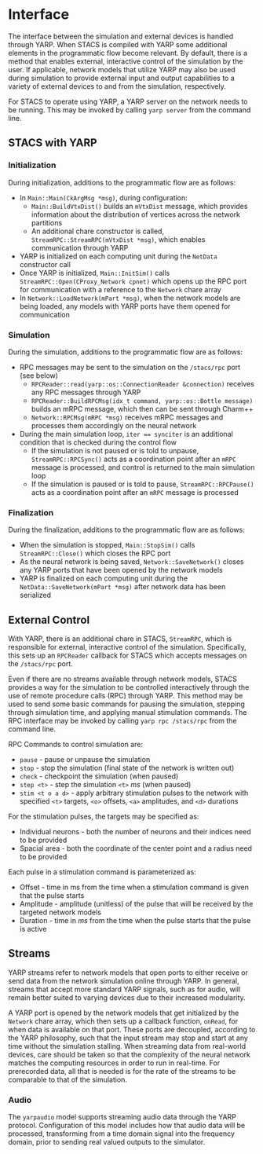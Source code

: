 # Interface

The interface between the simulation and external devices is handled through YARP.
When STACS is compiled with YARP some additional elements in the programmatic flow become relevant.
By default, there is a method that enables external, interactive control of the simulation by the user.
If applicable, network models that utilize YARP may also be used during simulation to provide external input and output capabilities to a variety of external devices to and from the simulation, respectively.

For STACS to operate using YARP, a YARP server on the network needs to be running.
This may be invoked by calling `yarp server` from the command line.

## STACS with YARP

### Initialization

During initialization, additions to the programmatic flow are as follows:

* In `Main::Main(CkArgMsg *msg)`, during configuration:
  * `Main::BuildVtxDist()` builds an `mVtxDist` message, which provides information about the distribution of vertices across the network partitions
  * An additional chare constructor is called, `StreamRPC::StreamRPC(mVtxDist *msg)`, which enables communication through YARP
* YARP is initialized on each computing unit during the `NetData` constructor call
* Once YARP is initialized, `Main::InitSim()` calls `StreamRPC::Open(CProxy_Network cpnet)` which opens up the RPC port for communication with a reference to the `Network` chare array
* In `Network::LoadNetwork(mPart *msg)`, when the network models are being loaded, any models with YARP ports have them opened for communication

### Simulation

During the simulation, additions to the programmatic flow are as follows:

* RPC messages may be sent to the simulation on the `/stacs/rpc` port (see below)
  * `RPCReader::read(yarp::os::ConnectionReader &connection)` receives any RPC messages through YARP
  * `RPCReader::BuildRPCMsg(idx_t command, yarp::os::Bottle message)` builds an mRPC message, which then can be sent through Charm++
  * `Network::RPCMsg(mRPC *msg)` receives mRPC messages and processes them accordingly on the neural network
* During the main simulation loop, `iter == synciter` is an additional condition that is checked during the control flow
  * If the simulation is not paused or is told to unpause, `StreamRPC::RPCSync()` acts as a coordination point after an `mRPC` message is processed, and control is returned to the main simulation loop
  * If the simulation is paused or is told to pause, `StreamRPC::RPCPause()` acts as a coordination point after an `mRPC` message is processed

### Finalization

During the finalization, additions to the programmatic flow are as follows:

* When the simulation is stopped, `Main::StopSim()` calls `StreamRPC::Close()` which closes the RPC port
* As the neural network is being saved, `Network::SaveNetwork()` closes any YARP ports that have been opened by the network models
* YARP is finalized on each computing unit during the `NetData::SaveNetwork(mPart *msg)` after network data has been serialized

## External Control

With YARP, there is an additional chare in STACS, `StreamRPC`, which is responsible for external, interactive control of the simulation.
Specifically, this sets up an `RPCReader` callback for STACS which accepts messages on the `/stacs/rpc` port.

Even if there are no streams available through network models, STACS provides a way for the simulation to be controlled interactively through the use of remote procedure calls (RPC) through YARP.
This method may be used to send some basic commands for pausing the simulation, stepping through simulation time, and applying manual stimulation commands.
The RPC interface may be invoked by calling `yarp rpc /stacs/rpc` from the command line.

RPC Commands to control simulation are:

* `pause` - pause or unpause the simulation
* `stop` - stop the simulation (final state of the network is written out)
* `check` - checkpoint the simulation (when paused)
* `step <t>` - step the simulation `<t>` _ms_ (when paused)
* `stim <t o a d>` - apply arbitrary stimulation pulses to the network with specified `<t>` targets, `<o>` offsets, `<a>` amplitudes, and `<d>` durations

For the stimulation pulses, the targets may be specified as:

* Individual neurons - both the number of neurons and their indices need to be provided
* Spacial area - both the coordinate of the center point and a radius need to be provided

Each pulse in a stimulation command is parameterized as:

* Offset - time in ms from the time when a stimulation command is given that the pulse starts
* Amplitude - amplitude (unitless) of the pulse that will be received by the targeted network
models
* Duration - time in _ms_ from the time when the pulse starts that the pulse is active

## Streams

YARP streams refer to network models that open ports to either receive or send data from the network simulation online through YARP.
In general, streams that accept more standard YARP signals, such as for audio, will remain better suited to varying devices due to their increased modularity.

A YARP port is opened by the network models that get initialized by the `Network` chare array, which then sets up a callback function, `onRead`, for when data is available on that port.
These ports are decoupled, according to the YARP philosophy, such that the input stream may stop and start at any time without the simulation stalling.
When streaming data from real-world devices, care should be taken so that the complexity of the neural network matches the computing resources in order to run in real-time.
For prerecorded data, all that is needed is for the rate of the streams to be comparable to that of the simulation.

### Audio

The `yarpaudio` model supports streaming audio data through the YARP protocol.
Configuration of this model includes how that audio data will be processed, transforming from a time domain signal into the frequency domain, prior to sending real valued outputs to the simulator.
